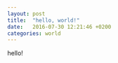 ```yaml
---
layout: post
title:  "hello, world!"
date:   2016-07-30 12:21:46 +0200
categories: world
---
```


hello!
